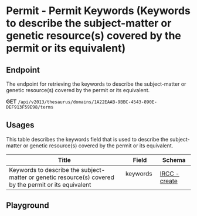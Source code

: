 <script setup>
import "../../../style.css"
import SwaggerUI from "../../../swagger/view/SwaggerUI.vue"
import swaggerJson from "../../../swagger/json/thesaurus.permit.permit-keywords.json";

const swaggerSpecs = [
  { json:swaggerJson, protected: false },
];
</script>

# Permit - Permit Keywords (Keywords to describe the subject-matter or genetic resource(s) covered by the permit or its equivalent)

## Endpoint

The endpoint for retrieving the keywords to describe the subject-matter or genetic resource(s) covered by the permit or its equivalent.

**GET** `/api/v2013/thesaurus/domains/1A22EAAB-9BBC-4543-890E-DEF913F59E98/terms`

<!--@include: ../../../components/common/header-content.md-->

## Usages

This table describes the keywords field that is used to describe the subject-matter or genetic resource(s) covered by the permit or its equivalent.

| Title            | Field   | Schema                    |
| ---------------- | ------ | ------------------------------ |
| Keywords to describe the subject-matter or genetic resource(s) covered by the permit or its equivalent           | keywords &nbsp; &nbsp; | <a href="/ircc/published/create">IRCC - create</a>  |




## Playground

<SwaggerUI :swaggerSpecs="swaggerSpecs" />